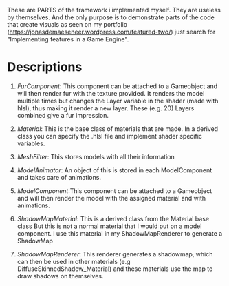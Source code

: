 These are PARTS of the framework i implemented myself. They are useless by themselves. And the only purpose is to demonstrate parts of the code that create visuals as seen on my portfolio (https://jonasdemaeseneer.wordpress.com/featured-two/) just search for "Implementing features in a Game Engine".

# Descriptions

1. *FurComponent*:  This component can be attached to a Gameobject and will then render fur with the texture provided.
                  It renders the model multiple times but changes the Layer variable in the shader (made with hlsl), 
                  thus making it render a new layer. These (e.g. 20) Layers combined give a fur impression.

2. *Material*:      This is the base class of materials that are made. In a derived class you can specify the .hlsl file
                  and implement shader specific variables.
                  
3. *MeshFilter*:    This stores models with all their information

4. *ModelAnimator*: An object of this is stored in each ModelComponent and takes care of animations.

5. *ModelComponent*:This component can be attached to a Gameobject and will then render the model
                  with the assigned material and with animations.
                  
6. *ShadowMapMaterial*: This is a derived class from the Material base class
                      But this is not a normal material that I would put on a model component.
                      I use this material in my ShadowMapRenderer to generate a ShadowMap
                      
7. *ShadowMapRenderer*: This renderer generates a shadowmap, which can then be used in other materials
                      (e.g DiffuseSkinnedShadow_Material)
                      and these materials use the map to draw shadows on themselves.

